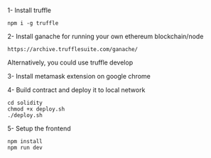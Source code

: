 1- Install truffle
```
npm i -g truffle
```

2- Install ganache for running your own ethereum blockchain/node
```
https://archive.trufflesuite.com/ganache/
```
Alternatively, you could use truffle develop

3- Install metamask extension on google chrome

4- Build contract and deploy it to local network
``` 
cd solidity
chmod +x deploy.sh
./deploy.sh
```

5- Setup the frontend
```
npm install
npm run dev
```
